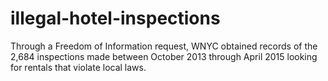 # illegal-hotel-inspections
Through a Freedom of Information request, WNYC obtained records of the 2,684 inspections made between October 2013 through April 2015 looking for rentals that violate local laws.

